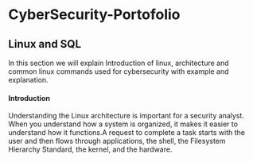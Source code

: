 # CyberSecurity-Portofolio
## Linux and SQL
In this section we will explain Introduction of linux, architecture and common linux commands used for cybersecurity with example and explanation. 
#### Introduction
Understanding the Linux architecture is important for a security analyst. When you understand how a system is organized, it makes it easier to understand how it functions.A request to complete a task starts with the user and then flows through applications, the shell, the Filesystem Hierarchy Standard, the kernel, and the hardware.

